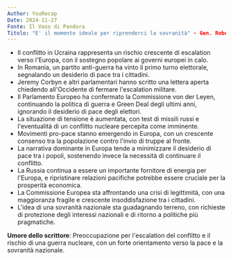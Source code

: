 ```yaml
---
Author: YouRecap
Date: 2024-11-27
Fonte: Il Vaso di Pandora
Titolo: "E' il momento ideale per riprenderci la sovranità" - Gen. Roberto Vannacci Umberto Pascali
---
```


- Il conflitto in Ucraina rappresenta un rischio crescente di escalation verso l'Europa, con il sostegno popolare ai governi europei in calo.
- In Romania, un partito anti-guerra ha vinto il primo turno elettorale, segnalando un desiderio di pace tra i cittadini.
- Jeremy Corbyn e altri parlamentari hanno scritto una lettera aperta chiedendo all'Occidente di fermare l'escalation militare.
- Il Parlamento Europeo ha confermato la Commissione von der Leyen, continuando la politica di guerra e Green Deal degli ultimi anni, ignorando il desiderio di pace degli elettori.
- La situazione di tensione è aumentata, con test di missili russi e l'eventualità di un conflitto nucleare percepita come imminente.
- Movimenti pro-pace stanno emergendo in Europa, con un crescente consenso tra la popolazione contro l'invio di truppe al fronte.
- La narrativa dominante in Europa tende a minimizzare il desiderio di pace tra i popoli, sostenendo invece la necessità di continuare il conflitto.
- La Russia continua a essere un importante fornitore di energia per l'Europa, e ripristinare relazioni pacifiche potrebbe essere cruciale per la prosperità economica.
- La Commissione Europea sta affrontando una crisi di legittimità, con una maggioranza fragile e crescente insoddisfazione tra i cittadini.
- L'idea di una sovranità nazionale sta guadagnando terreno, con richieste di protezione degli interessi nazionali e di ritorno a politiche più pragmatiche.

**Umore dello scrittore**: Preoccupazione per l'escalation del conflitto e il rischio di una guerra nucleare, con un forte orientamento verso la pace e la sovranità nazionale.
